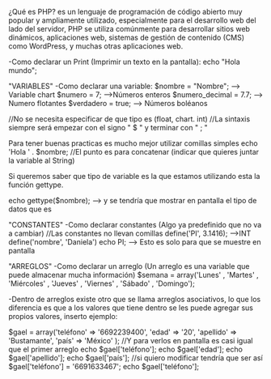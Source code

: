 

¿Qué es PHP? es un lenguaje de programación de código abierto muy popular y ampliamente utilizado, especialmente para el desarrollo web del lado del servidor,
PHP se utiliza comúnmente para desarrollar sitios web dinámicos, aplicaciones web, sistemas de gestión de contenido (CMS) como WordPress, y muchas otras aplicaciones web. 

-Como declarar un Print (Imprimir un texto en la pantalla):
echo "Hola mundo";

"VARIABLES"
-Como declarar una variable:
$nombre = "Nombre"; --> Variable chart 
$numero = 7; -->Números enteros 
$numero_decimal = 7.7; --> Numero flotantes
$verdadero = true; --> Números boléanos

//No se necesita especificar de que tipo es (float, chart. int)
//La sintaxis siempre será empezar con el signo " $ " y terminar con " ; "
 
 Para tener buenas practicas es mucho mejor utilizar comillas simples
 echo 'Hola ' . $nombre;  //El punto es para concatenar (indicar que quieres juntar la variable al String) 

Si queremos saber que tipo de variable es la que estamos utilizando esta la función gettype.

echo gettype($nombre); --> y se tendría que mostrar en pantalla el tipo de datos que es

"CONSTANTES"
-Como declarar constantes (Algo ya predefinido que no va a cambiar) 
//Las constantes no llevan comillas
define('PI', 3.1416); -->INT
define('nombre', 'Daniela')
echo PI; --> Esto es solo para que se muestre en pantalla 

"ARREGLOS"
-Como declarar un arreglo (Un arreglo es una variable que puede almacenar mucha información)
$semana = array('Lunes' , 'Martes' , 'Miércoles' , 'Jueves' , 'Viernes' , 'Sábado' , 'Domingo');

-Dentro de arreglos existe otro que se llama arreglos asociativos, lo que los diferencia es que a los valores que tiene dentro se les puede agregar sus propios valores, inserto ejemplo:

$gael = array('teléfono' => '6692239400', 'edad' => '20', 'apellido' => 'Bustamante', 'país' => 'México' );
//Y para verlos en pantalla es casi igual que el primer arreglo
echo  $gael['teléfono'];
echo  $gael['edad'];
echo  $gael['apellido'];
echo  $gael['país'];
//si quiero modificar tendría que ser así
$gael['teléfono'] = '6691633467';
echo $gael['teléfono'];




